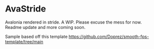 # AvaStride
Avalonia rendered in stride. A WIP. Please excuse the mess for now. Readme update and more coming soon.

Sample based off this template https://github.com/Doprez/smooth-fps-template/tree/main